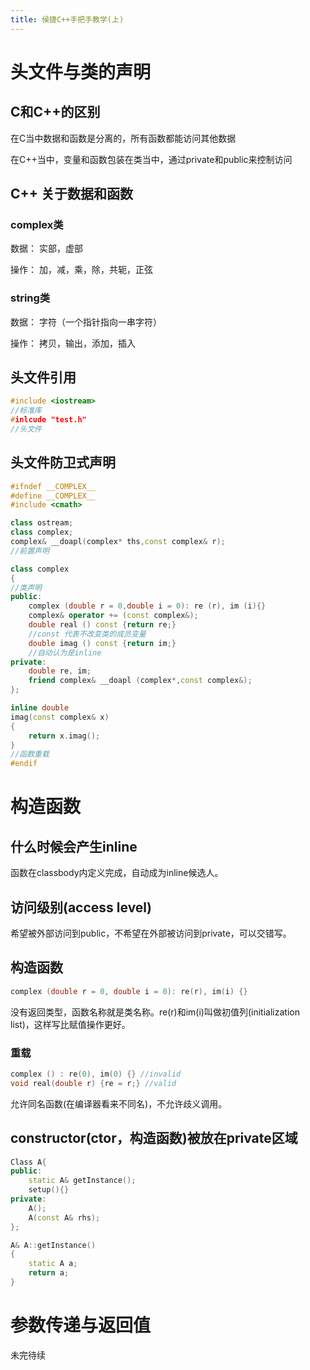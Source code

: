 ```yaml
---
title: 侯捷C++手把手教学(上)
---
```

# 头文件与类的声明

## C和C++的区别
在C当中数据和函数是分离的，所有函数都能访问其他数据

在C++当中，变量和函数包装在类当中，通过private和public来控制访问

## C++ 关于数据和函数
### complex类
数据：
实部，虚部

操作：
加，减，乘，除，共轭，正弦

### string类
数据：
字符（一个指针指向一串字符）

操作：
拷贝，输出，添加，插入

## 头文件引用
```C++
#include <iostream>
//标准库
#inlcude "test.h"
//头文件
```

## 头文件防卫式声明
```C++
#ifndef __COMPLEX__
#define __COMPLEX__
#include <cmath>

class ostream;
class complex;
complex& __doapl(complex* ths,const complex& r);
//前置声明

class complex
{
//类声明
public:
    complex (double r = 0,double i = 0): re (r), im (i){}
    complex& operator += (const complex&);
    double real () const {return re;}
    //const 代表不改变类的成员变量
    double imag () const {return im;}
    //自动认为是inline
private:
    double re, im;
    friend complex& __doapl (complex*,const complex&);
};

inline double
imag(const complex& x)
{
    return x.imag();
}
//函数重载
#endif
```

# 构造函数

## 什么时候会产生inline
函数在classbody内定义完成，自动成为inline候选人。

## 访问级别(access level)
希望被外部访问到public，不希望在外部被访问到private，可以交错写。

## 构造函数
```C++
complex (double r = 0, double i = 0): re(r), im(i) {}
```
没有返回类型，函数名称就是类名称。re(r)和im(i)叫做初值列(initialization list)，这样写比赋值操作更好。

### 重载
```C++
complex () : re(0), im(0) {} //invalid
void real(double r) {re = r;} //valid
```
允许同名函数(在编译器看来不同名)，不允许歧义调用。

## constructor(ctor，构造函数)被放在private区域
```C++
Class A{
public:
    static A& getInstance();
    setup(){}
private:
    A();
    A(const A& rhs);
};

A& A::getInstance()
{
    static A a;
    return a;
}
```
# 参数传递与返回值
未完待续